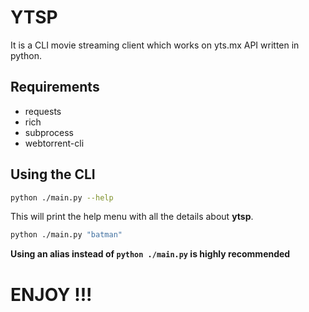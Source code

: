 # YTSP
It is a CLI movie streaming client which works on yts.mx API written in python.

## Requirements
- requests
- rich
- subprocess
- webtorrent-cli 

## Using the CLI 
```bash
python ./main.py --help
```
This will print the help menu with all the details about **ytsp**.

```bash
python ./main.py "batman"
```
**Using an alias instead of `python ./main.py` is highly recommended**
# ENJOY !!!







